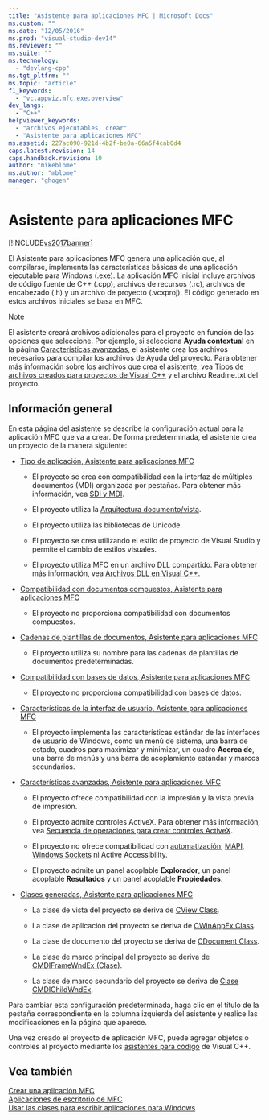 ```yaml
---
title: "Asistente para aplicaciones MFC | Microsoft Docs"
ms.custom: ""
ms.date: "12/05/2016"
ms.prod: "visual-studio-dev14"
ms.reviewer: ""
ms.suite: ""
ms.technology: 
  - "devlang-cpp"
ms.tgt_pltfrm: ""
ms.topic: "article"
f1_keywords: 
  - "vc.appwiz.mfc.exe.overview"
dev_langs: 
  - "C++"
helpviewer_keywords: 
  - "archivos ejecutables, crear"
  - "Asistente para aplicaciones MFC"
ms.assetid: 227ac090-921d-4b2f-be0a-66a5f4cab0d4
caps.latest.revision: 14
caps.handback.revision: 10
author: "mikeblome"
ms.author: "mblome"
manager: "ghogen"
---
```

# Asistente para aplicaciones MFC
[!INCLUDE[vs2017banner](../../assembler/inline/includes/vs2017banner.md)]

El Asistente para aplicaciones MFC genera una aplicación que, al compilarse, implementa las características básicas de una aplicación ejecutable para Windows \(.exe\).  La aplicación MFC inicial incluye archivos de código fuente de C\+\+ \(.cpp\), archivos de recursos \(.rc\), archivos de encabezado \(.h\) y un archivo de proyecto \(.vcxproj\).  El código generado en estos archivos iniciales se basa en MFC.  
  
> [!NOTE]
>  El asistente creará archivos adicionales para el proyecto en función de las opciones que seleccione.  Por ejemplo, si selecciona **Ayuda contextual** en la página [Características avanzadas](../../mfc/reference/advanced-features-mfc-application-wizard.md), el asistente crea los archivos necesarios para compilar los archivos de Ayuda del proyecto.  Para obtener más información sobre los archivos que crea el asistente, vea [Tipos de archivos creados para proyectos de Visual C\+\+](../../ide/file-types-created-for-visual-cpp-projects.md) y el archivo Readme.txt del proyecto.  
  
## Información general  
 En esta página del asistente se describe la configuración actual para la aplicación MFC que va a crear.  De forma predeterminada, el asistente crea un proyecto de la manera siguiente:  
  
-   [Tipo de aplicación, Asistente para aplicaciones MFC](../../mfc/reference/application-type-mfc-application-wizard.md)  
  
    -   El proyecto se crea con compatibilidad con la interfaz de múltiples documentos \(MDI\) organizada por pestañas.  Para obtener más información, vea [SDI y MDI](../../mfc/sdi-and-mdi.md).  
  
    -   El proyecto utiliza la [Arquitectura documento\/vista](../../mfc/document-view-architecture.md).  
  
    -   El proyecto utiliza las bibliotecas de Unicode.  
  
    -   El proyecto se crea utilizando el estilo de proyecto de Visual Studio y permite el cambio de estilos visuales.  
  
    -   El proyecto utiliza MFC en un archivo DLL compartido.  Para obtener más información, vea [Archivos DLL en Visual C\+\+](../../build/dlls-in-visual-cpp.md).  
  
-   [Compatibilidad con documentos compuestos, Asistente para aplicaciones MFC](../../mfc/reference/compound-document-support-mfc-application-wizard.md)  
  
    -   El proyecto no proporciona compatibilidad con documentos compuestos.  
  
-   [Cadenas de plantillas de documentos, Asistente para aplicaciones MFC](../../mfc/reference/document-template-strings-mfc-application-wizard.md)  
  
    -   El proyecto utiliza su nombre para las cadenas de plantillas de documentos predeterminadas.  
  
-   [Compatibilidad con bases de datos, Asistente para aplicaciones MFC](../../mfc/reference/database-support-mfc-application-wizard.md)  
  
    -   El proyecto no proporciona compatibilidad con bases de datos.  
  
-   [Características de la interfaz de usuario, Asistente para aplicaciones MFC](../../mfc/reference/user-interface-features-mfc-application-wizard.md)  
  
    -   El proyecto implementa las características estándar de las interfaces de usuario de Windows, como un menú de sistema, una barra de estado, cuadros para maximizar y minimizar, un cuadro **Acerca de**, una barra de menús y una barra de acoplamiento estándar y marcos secundarios.  
  
-   [Características avanzadas, Asistente para aplicaciones MFC](../../mfc/reference/advanced-features-mfc-application-wizard.md)  
  
    -   El proyecto ofrece compatibilidad con la impresión y la vista previa de impresión.  
  
    -   El proyecto admite controles ActiveX.  Para obtener más información, vea [Secuencia de operaciones para crear controles ActiveX](../../mfc/sequence-of-operations-for-creating-activex-controls.md).  
  
    -   El proyecto no ofrece compatibilidad con [automatización](../../mfc/automation.md), [MAPI](../../mfc/mapi-support-in-mfc.md), [Windows Sockets](../../mfc/windows-sockets-in-mfc.md) ni Active Accessibility.  
  
    -   El proyecto admite un panel acoplable **Explorador**, un panel acoplable **Resultados** y un panel acoplable **Propiedades**.  
  
-   [Clases generadas, Asistente para aplicaciones MFC](../../mfc/reference/generated-classes-mfc-application-wizard.md)  
  
    -   La clase de vista del proyecto se deriva de [CView Class](../../mfc/reference/cview-class.md).  
  
    -   La clase de aplicación del proyecto se deriva de [CWinAppEx Class](../../mfc/reference/cwinappex-class.md).  
  
    -   La clase de documento del proyecto se deriva de [CDocument Class](../../mfc/reference/cdocument-class.md).  
  
    -   La clase de marco principal del proyecto se deriva de [CMDIFrameWndEx \(Clase\)](../../mfc/reference/cmdiframewndex-class.md).  
  
    -   La clase de marco secundario del proyecto se deriva de [Clase CMDIChildWndEx](../../mfc/reference/cmdichildwndex-class.md).  
  
 Para cambiar esta configuración predeterminada, haga clic en el título de la pestaña correspondiente en la columna izquierda del asistente y realice las modificaciones en la página que aparece.  
  
 Una vez creado el proyecto de aplicación MFC, puede agregar objetos o controles al proyecto mediante los [asistentes para código](../../ide/adding-functionality-with-code-wizards-cpp.md) de Visual C\+\+.  
  
## Vea también  
 [Crear una aplicación MFC](../../mfc/reference/creating-an-mfc-application.md)   
 [Aplicaciones de escritorio de MFC](../../mfc/mfc-desktop-applications.md)   
 [Usar las clases para escribir aplicaciones para Windows](../../mfc/using-the-classes-to-write-applications-for-windows.md)